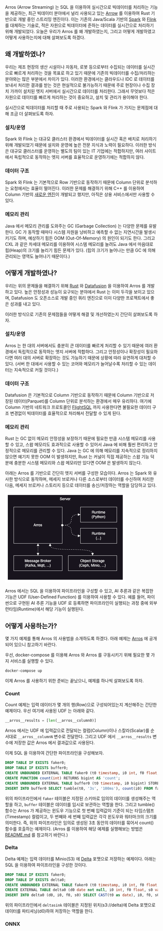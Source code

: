 Arros (Arrow Streaming) 는 SQL 을 이용하여 실시간으로 빅데이터를 처리하는 기능을 제공하는, 최근 빅데이터 분야에서 널리 사용되고 있는 [Arrow](https://arrow.apache.org/) 를 이용하여 Rust 기반으로 개발 중인 스트리밍 엔진이다. 이는 기존의 Java/Scala 기반의 [Spark](https://spark.apache.org/) 와 [Flink](https://flink.apache.org/) 를 대체하는 기술로, 적은 자원으로 빅데이터에 준하는 데이터를 실시간으로 처리하기 위해 개발되었다. 오늘은 우리가 Arros 를 왜 개발하였는지, 그리고 어떻게 개발하였고 어떻게 사용하는지에 대해 살펴보도록 하겠다.

## 왜 개발하였나?

우리는 제조 현장의 생산 시설이나 자동차, 로봇 등으로부터 수집되는 데이터를 실시간으로 빠르게 처리하는 것을 목표로 하고 있기 때문에 기존의 빅데이터를 수집/처리하는 분야와는 많은 부분에서 차이가 있다. 이러한 환경에서는 클라우드나 IDC 로 데이터를 보내서 처리한 결과를 받는 것은 현실적으로 불가능하기 때문에 주로 현장이나 수집 장치 가까이 설치된 엣지 서버에서 실시간으로 데이터를 처리한다. 그래서 무엇보다 적은 자원으로 데이터를 빠르게 처리하는 것이 중요하고, 설치 및 관리가 용이해야 한다.

실시간으로 빅데이터를 처리할 때 주로 사용되는 Spark 와 Flink 가 가지는 문제점에 대해 조금 더 살펴보도록 하자.

### 설치/운영

Spark 와 Flink 는 대규모 클러스터 환경에서 빅데이터를 실시간 혹은 배치로 처리하기 위해 개발되었기 때문에 설치와 운영에 높은 전문 지식과 노력이 필요하다. 이러한 방식은 대규모 클러스터를 운영하는 별도의 팀이 있는 IT 기업에는 적합하지만, 여러 사이트에서 독립적으로 동작하는 엣지 서버를 효율적으로 운영하기에는 적합하지 않다.

### 데이터 구조

Spark 와 Flink 는 기본적으로 Row 기반으로 동작하기 때문에 Column 단위로 분석하는 요청에서는 효율이 떨어진다. 이러한 문제를 해결하기 위해 C++ 를 이용하여 Column 기반의 [새로운 엔진](https://www.databricks.com/product/photon)이 개발되고 했지만, 아직은 상용 서비스에서만 사용할 수 있다.

### 메모리 관리

Java 에서 메모리 관리를 도와주는 GC (Garbage Collection) 는 다양한 문제를 유발한다. GC 가 동작할 때마다 시스템 자원을 낭비하고 예측할 수 없는 지연시간을 발생시키기도 하며, 예상하기 힘든 OOM (Out-Of-Memory) 의 원인이 되기도 한다. 그리고 CXL 과 같은 차세대 메모리를 이용하여 시스템 메모리를 늘려도 Java 에서 마음대로 힙(Heap)의 크기를 늘리기 힘든 문제가 있다. (힙의 크기가 늘어나는 만큼 GC 에 의해 관리되는 영역도 늘어나기 때문이다.)

## 어떻게 개발하였나?

우리는 위의 문제들을 해결하기 위해 [Rust](https://www.rust-lang.org/) 와 [Datafusion](https://datafusion.apache.org/) 을 이용하여 Arros 를 개발하고 있다. 높은 안정성과 성능이 요구되는 분야에서 Rust 는 이미 두각을 보이고 있으며, Datafusion 도 오픈소스로 개발 중인 쿼리 엔진으로 이미 다양한 프로젝트에서 좋은 성과를 내고 있다.

이러한 방식으로 기존의 문제점들을 어떻게 해결 및 개선하였는지 간단히 살펴보도록 하자.

### 설치/운영

Arros 는 한 대의 서버에서도 충분히 큰 데이터를 빠르게 처리할 수 있기 때문에 여러 환경에서 독립적으로 동작하는 엣지 서버에 적합하다. 그리고 안정성이나 확장성이 필요하다면 여러 대의 서버로 확장하는 것도 가능하기 때문에 상황에 따라 유연하게 대처할 수 있다. (서버 한 대에서 사용할 수 있는 코어와 메모리가 늘어날수록 처리할 수 있는 데이터는 지속적으로 커질 것이다.)

### 데이터 구조

Datafusion 은 기본적으로 Column 기반으로 동작하기 때문에 Column 기반으로 저장된 데이터(Parquet)를 Column 단위로 분석하는 환경에서 매우 유리하다. 여기에 Column 기반의 네트워크 프로토콜인 [FlightSQL](https://arrow.apache.org/docs/format/FlightSql.html#) 까지 사용한다면 불필요한 데이터 구조 변경없이 빅데이터를 효율적으로 처리해서 전달할 수 있게 된다.

### 메모리 관리

Rust 는 GC 없이 메모리 안정성을 보장하기 때문에 필요한 만큼 시스템 메모리를 사용할 수 있고, 스왑 메모리도 효과적으로 사용할 수 있어서 Java 에 비해 훨씬 편리하고 안정적으로 메모리를 관리할 수 있다. Java 는 GC 에 의해 메모리를 지속적으로 정리하지 않으면 예기치 못한 OOM 이 발생하지만, Rust 는 커널이 직접 제공하는 스왑 기능 덕분에 충분한 시스템 메모리와 스왑 메모리만 있다면 OOM 은 발생하지 않는다.

아래는 Arros 를 기반으로 간단히 엣지 서버를 구성한 모습이다. Arros 는 Spark 와 유사한 방식으로 동작하며, 메세지 브로커나 다른 소스로부터 데이터를 수신하여 처리한 다음, 메세지 브로커나 스토리지 등으로 데이터를 송신/저장하는 역할을 담당하고 있다.

![overview.png](./overview.png)

Arros 에서는 SQL 을 이용하여 파이프라인을 구성할 수 있고, AI 추론과 같은 복잡한 기능은 UDF (User-Defined Function) 를 이용하여 사용할 수 있다. 예를 들어, 파이썬으로 구현된 AI 추론 기능을 UDF 로 등록하면 파이프라인이 실행되는 과정 중에 외부 런타임(Runtime)에서 해당 기능이 실행된다.

## 어떻게 사용하는가?

몇 가지 예제를 통해 Arros 의 사용법을 소개하도록 하겠다. 아래 예제는 [Arros](https://github.com/ingkle-oss/arros) 에 공개되어 있으니 참고하기 바란다.

우선, docker-compose 를 이용해 Arros 와 Arros 를 구동시키기 위해 필요한 몇 가지 서비스를 실행할 수 있다.

```bash
docker-compose up
```

이제 Arros 를 사용하기 위한 준비는 끝났으니, 예제를 하나씩 살펴보도록 하자.

### Count

Count 예제는 입력 데이터가 몇 개의 행(Row)으로 구성되어있는지 계산해주는 간단한 예제이다. 우선 여기에 사용된 UDF 는 아래와 같다.

```python
__arros__results = [len(__arros__column0)]
```

Arros 에서는 UDF 에 입력값으로 전달되는 컬럼(Column)이나 스칼라(Scalar)를 순서대로 `__arros__columnN` 변수로 전달한다. 그리고 UDF 에서 `__arros__results` 변수에 저장한 값은 Arros 에서 결과값으로 사용된다.

이제 SQL 을 이용하여 간단한 파이프라인을 구성해보자.

```sql
DROP TABLE IF EXISTS faker0;
DROP TABLE IF EXISTS buffer0;
CREATE UNBOUNDED EXTERNAL TABLE faker0 (t0 timestamp, i0 int, f0 float, s0 varchar) STORED AS FAKER WITH ORDER (s0 ASC) LOCATION 'faker0' OPTIONS ('messages' '100', 'interval' '100ms', 'batchsize' '1');
CREATE FUNCTION count(int) RETURNS bigint AS 'count';
CREATE UNBOUNDED EXTERNAL TABLE buffer0 (t0 timestamp, i0 bigint) STORED AS BUFFER location 'buffer0';
INSERT INTO buffer0 SELECT tumble(t0, '3s', '100ms'), count(i0) FROM faker0;
```

위의 파이프라인에서 `faker` 테이블은 지정된 스키마로 임의의 데이터를 생성해주는 역할을 하고, `buffer` 테이블은 데이터를 임시로 보관하는 역할을 한다. 그리고 tumble() 함수는 Arros 가 제공하는 윈도우 기능으로 첫 번째 입력값이 기준이 되는 타임스탬프(Timestamp) 컬럼이고, 두 번째와 세 번째 입력값은 각각 윈도우와 워터마크의 크기를 의미한다. 즉, 위의 파이프라인은 임의로 생성된 3초 동안의 데이터를 묶어서 count() 함수를 호출하는 예제이다. (Arros 를 이용하여 해당 예제를 실행해보는 방법은 [README.md](https://github.com/ingkle-oss/arros/tree/main/simple#readme) 를 참고하기 바란다.)

### Delta

Delta 예제는 입력 데이터를 Minio(S3) 에 [Delta](https://delta.io/) 포맷으로 저장하는 예제이다. 아래는 SQL 을 이용하여 파이프라인을 구성한 것이다.

```sql
DROP TABLE IF EXISTS faker0;
DROP TABLE IF EXISTS delta0;
CREATE UNBOUNDED EXTERNAL TABLE faker0 (t0 timestamp, i0 int, f0 float, s0 varchar) STORED AS FAKER WITH ORDER (s0 ASC) LOCATION 'faker0' OPTIONS ('messages' '10000', 'interval' '100ms', 'batchsize' '10');
CREATE EXTERNAL TABLE delta0 (d0 date not null, i0 int, f0 float, s0 varchar) STORED AS DELTASINK LOCATION 's3://delta' PARTITIONED BY (d0) OPTIONS ('commit_interval' '3s', 'checkpoint_interval' '10');
INSERT INTO delta0 (d0, i0, f0, s0) SELECT CAST(t0 as date), i0, f0, s0 FROM faker0;
```

위의 파이프라인에서 `deltasink` 테이블은 지정된 위치(s3://delta)에 Delta 포맷으로 데이터를 파티셔닝(d0)하여 저장하는 역할을 한다.

### ONNX
